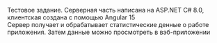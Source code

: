 Тестовое задание. Серверная часть написана на ASP.NET C# 8.0, клиентская создана с помощью Angular 15<br>
Сервер получает и обрабатывает статистические денные о работе приложения. Затем данные можно просмотреть в вэб-приложении 
